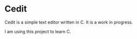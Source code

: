 # Cedit
Cedit is a simple text editor written in C. It is a work in progress.

I am using this project to learn C.
